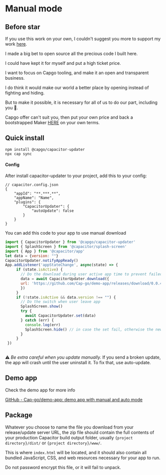 # Manual mode

## Before star

If you use this work on your own, I couldn't suggest you more to support my work [here](https://github.com/sponsors/riderx).

I made a big bet to open source all the precious code I built here.

I could have kept it for myself and put a high ticket price.

I want to focus on Capgo tooling, and make it an open and transparent business.

I do think it would make our world a better place by opening instead of fighting and hiding.

But to make it possible, it is necessary for all of us to do our part, including you 🥹.

Capgo offer can't suit you, then put your own price and back a bootstrapped Maker [HERE](https://github.com/sponsors/riderx) on your own terms.

## Quick install

```
npm install @capgo/capacitor-updater
npx cap sync
```

#### Config

After install capacitor-updater to your project, add this to your config:

```tsx
// capacitor.config.json
{
	"appId": "**.***.**",
	"appName": "Name",
	"plugins": {
		"CapacitorUpdater": {
			"autoUpdate": false
		}
	}
}
```

You can add this code to your app to use manual download

```jsx
import { CapacitorUpdater } from '@capgo/capacitor-updater'
import { SplashScreen } from '@capacitor/splash-screen'
import { App } from '@capacitor/app'
let data = {version: ""}
CapacitorUpdater.notifyAppReady()
App.addListener('appStateChange', async(state) => {
     if (state.isActive) {
       // Do the download during user active app time to prevent failed download
       data = await CapacitorUpdater.download({
       url: 'https://github.com/Cap-go/demo-app/releases/download/0.0.4/dist.zip',
       })
     }
     if (!state.isActive && data.version !== "") {
       // Do the switch when user leave app
       SplashScreen.show()
       try {
         await CapacitorUpdater.set(data)
       } catch (err) {
         console.log(err)
         SplashScreen.hide() // in case the set fail, otherwise the new app will have to hide it
       }
     }
 })
 
```

⚠️ _Be extra careful when you update manually._ If you send a broken update, the app will crash until the user uninstall it. To fix that, use auto-update.

## Demo app&#x20;

Check the demo app for more info

[GitHub - Cap-go/demo-app: demo app with manual and auto mode](https://github.com/Cap-go/demo-app)

## Package

Whatever you choose to name the file you download from your release/update server URL, the zip file should contain the full contents of your production Capacitor build output folder, usually `{project directory}/dist/` or `{project directory}/www/`.

This is where `index.html` will be located, and it should also contain all bundled JavaScript, CSS, and web resources necessary for your app to run.

Do not password encrypt this file, or it will fail to unpack.
